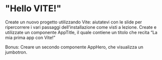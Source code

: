 # "Hello VITE!"

Create un nuovo progetto utilizzando Vite: aiutatevi con le slide per ripercorrere i vari passaggi dell’installazione come visti a lezione.
Create e utilizzate un componente AppTitle, il quale contiene un titolo che recita “La mia prima app con Vite!”


Bonus:
Creare un secondo componente AppHero, che visualizza un jumbotron.